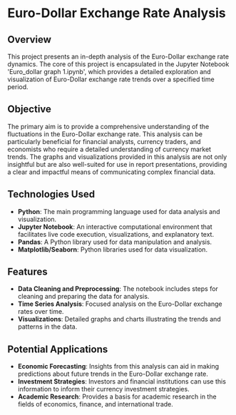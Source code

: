 # Euro-Dollar Exchange Rate Analysis

## Overview
This project presents an in-depth analysis of the Euro-Dollar exchange rate dynamics. The core of this project is encapsulated in the Jupyter Notebook 'Euro_dollar graph 1.ipynb', which provides a detailed exploration and visualization of Euro-Dollar exchange rate trends over a specified time period.

## Objective
The primary aim is to provide a comprehensive understanding of the fluctuations in the Euro-Dollar exchange rate. This analysis can be particularly beneficial for financial analysts, currency traders, and economists who require a detailed understanding of currency market trends.
The graphs and visualizations provided in this analysis are not only insightful but are also well-suited for use in report presentations, providing a clear and impactful means of communicating complex financial data.

## Technologies Used
- **Python**: The main programming language used for data analysis and visualization.
- **Jupyter Notebook**: An interactive computational environment that facilitates live code execution, visualizations, and explanatory text.
- **Pandas**: A Python library used for data manipulation and analysis.
- **Matplotlib/Seaborn**: Python libraries used for data visualization.

## Features
- **Data Cleaning and Preprocessing**: The notebook includes steps for cleaning and preparing the data for analysis.
- **Time Series Analysis**: Focused analysis on the Euro-Dollar exchange rates over time.
- **Visualizations**: Detailed graphs and charts illustrating the trends and patterns in the data.

## Potential Applications
- **Economic Forecasting**: Insights from this analysis can aid in making predictions about future trends in the Euro-Dollar exchange rate.
- **Investment Strategies**: Investors and financial institutions can use this information to inform their currency investment strategies.
- **Academic Research**: Provides a basis for academic research in the fields of economics, finance, and international trade.
